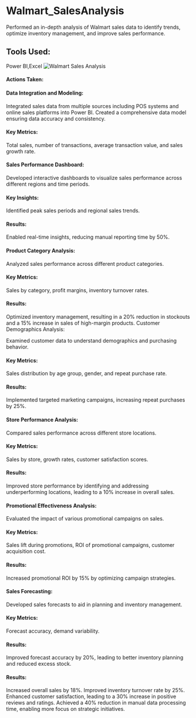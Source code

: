 # Walmart_SalesAnalysis
Performed an in-depth analysis of Walmart sales data to identify trends, optimize inventory management, and improve sales performance.
## Tools Used: 
Power BI,Excel
![Walmart Sales Analysis](https://github.com/VihoshiniSaravanan/Walmart_SalesAnalysis/assets/173756615/80fd0241-62c9-46b7-b6bf-99b31eaf6d0f)

#### Actions Taken:

#### Data Integration and Modeling:

Integrated sales data from multiple sources including POS systems and online sales platforms into Power BI.
Created a comprehensive data model ensuring data accuracy and consistency.
#### Key Metrics: 
Total sales, number of transactions, average transaction value, and sales growth rate.
#### Sales Performance Dashboard:

Developed interactive dashboards to visualize sales performance across different regions and time periods.
#### Key Insights: 
Identified peak sales periods and regional sales trends.
#### Results: 
Enabled real-time insights, reducing manual reporting time by 50%.
#### Product Category Analysis:

Analyzed sales performance across different product categories.
#### Key Metrics: 
Sales by category, profit margins, inventory turnover rates.
#### Results: 
Optimized inventory management, resulting in a 20% reduction in stockouts and a 15% increase in sales of high-margin products.
Customer Demographics Analysis:

Examined customer data to understand demographics and purchasing behavior.
#### Key Metrics: 
Sales distribution by age group, gender, and repeat purchase rate.
#### Results: 
Implemented targeted marketing campaigns, increasing repeat purchases by 25%.
#### Store Performance Analysis:

Compared sales performance across different store locations.
#### Key Metrics: 
Sales by store, growth rates, customer satisfaction scores.
#### Results: 
Improved store performance by identifying and addressing underperforming locations, leading to a 10% increase in overall sales.
#### Promotional Effectiveness Analysis:

Evaluated the impact of various promotional campaigns on sales.
#### Key Metrics: 
Sales lift during promotions, ROI of promotional campaigns, customer acquisition cost.
#### Results: 
Increased promotional ROI by 15% by optimizing campaign strategies.
#### Sales Forecasting:

Developed sales forecasts to aid in planning and inventory management.
#### Key Metrics: 
Forecast accuracy, demand variability.
#### Results:
Improved forecast accuracy by 20%, leading to better inventory planning and reduced excess stock.
#### Results:

Increased overall sales by 18%.
Improved inventory turnover rate by 25%.
Enhanced customer satisfaction, leading to a 30% increase in positive reviews and ratings.
Achieved a 40% reduction in manual data processing time, enabling more focus on strategic initiatives.

